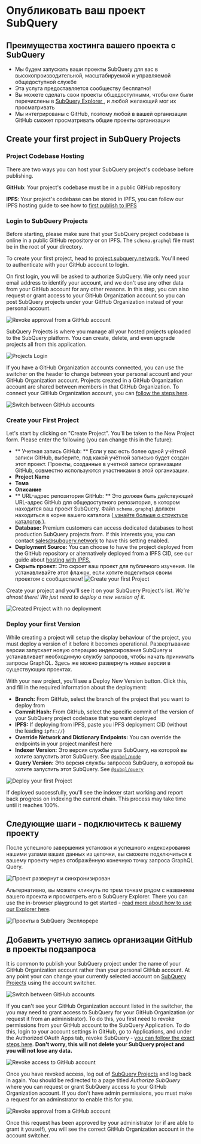 # Опубликовать ваш проект SubQuery

## Преимущества хостинга вашего проекта с SubQuery

- Мы будем запускать ваши проекты SubQuery для вас в высокопроизводительной, масштабируемой и управляемой общедоступной службе
- Эта услуга предоставляется сообществу бесплатно!
- Вы можете сделать свои проекты общедоступными, чтобы они были перечислены в [ SubQuery Explorer ](https://explorer.subquery.network), и любой желающий мог их просматривать
- Мы интегрированы с GitHub, поэтому любой в вашей организации GitHub сможет просматривать общие проекты организации

## Create your first project in SubQuery Projects

### Project Codebase Hosting

There are two ways you can host your SubQuery project's codebase before publishing.

**GitHub**: Your project's codebase must be in a public GitHub repository

**IPFS**: Your project's codebase can be stored in IPFS, you can follow our IPFS hosting guide to see how to [first publish to IPFS](ipfs.md)

### Login to SubQuery Projects

Before starting, please make sure that your SubQuery project codebase is online in a public GitHub repository or on IPFS. The `schema.graphql` file must be in the root of your directory.

To create your first project, head to [project.subquery.network](https://project.subquery.network). You'll need to authenticate with your GitHub account to login.

On first login, you will be asked to authorize SubQuery. We only need your email address to identify your account, and we don't use any other data from your GitHub account for any other reasons. In this step, you can also request or grant access to your GitHub Organization account so you can post SubQuery projects under your GitHub Organization instead of your personal account.

![Revoke approval from a GitHub account](/assets/img/project_auth_request.png)

SubQuery Projects is where you manage all your hosted projects uploaded to the SubQuery platform. You can create, delete, and even upgrade projects all from this application.

![Projects Login](/assets/img/projects-dashboard.png)

If you have a GitHub Organization accounts connected, you can use the switcher on the header to change between your personal account and your GitHub Organization account. Projects created in a GitHub Organization account are shared between members in that GitHub Organization. To connect your GitHub Organization account, you can [follow the steps here](#add-github-organization-account-to-subquery-projects).

![Switch between GitHub accounts](/assets/img/projects-account-switcher.png)

### Create your First Project

Let's start by clicking on "Create Project". You'll be taken to the New Project form. Please enter the following (you can change this in the future):

- ** Учетная запись GitHub: ** Если у вас есть более одной учётной записи GitHub, выберите, под какой учётной записью будет создан этот проект. Проекты, созданные в учетной записи организации GitHub, совместно используются участниками в этой организации.
- **Project Name**
- **Тема**
- **Описание**
- ** URL-адрес репозитория GitHub: ** Это должен быть действующий URL-адрес GitHub для общедоступного репозитория, в котором находится ваш проект SubQuery. Файл `schema.graphql` должен находиться в корне вашего каталога ([ узнайте больше о структуре каталогов ](../create/introduction.md#directory-structure)).
- **Database:** Premium customers can access dedicated databases to host production SubQuery projects from. If this interests you, you can contact [sales@subquery.network](mailto:sales@subquery.network) to have this setting enabled.
- **Deployment Source:** You can choose to have the project deployed from the GitHub repository or alternatively deployed from a IPFS CID, see our guide about [hosting with IPFS.](ipfs.md)
- **Скрыть проект:** Это скроет ваш проект для публичного изучения. Не устанавливайте этот флажок, если хотите поделиться своим проектом с сообществом! ![Create your first Project](/assets/img/projects-create.png)

Create your project and you'll see it on your SubQuery Project's list. _We're almost there! We just need to deploy a new version of it._

![Created Project with no deployment](/assets/img/projects-no-deployment.png)

### Deploy your first Version

While creating a project will setup the display behaviour of the project, you must deploy a version of it before it becomes operational. Развертывание версии запускает новую операцию индексирования SubQuery и устанавливает необходимую службу запросов, чтобы начать принимать запросы GraphQL. Здесь же можно развернуть новые версии в существующих проектах.

With your new project, you'll see a Deploy New Version button. Click this, and fill in the required information about the deployment:

- **Branch:** From GitHub, select the branch of the project that you want to deploy from
- **Commit Hash:** From GitHub, select the specific commit of the version of your SubQuery project codebase that you want deployed
- **IPFS:** If deploying from IPFS, paste you IPFS deployment CID (without the leading `ipfs://`)
- **Override Network and Dictionary Endpoints:** You can override the endpoints in your project manifest here
- **Indexer Version:** Это версия службы узла SubQuery, на которой вы хотите запустить этот SubQuery. See [`@subql/node`](https://www.npmjs.com/package/@subql/node)
- **Query Version:** Это версия службы запросов SubQuery, в которой вы хотите запустить этот SubQuery. See [`@subql/query`](https://www.npmjs.com/package/@subql/query)

![Deploy your first Project](https://static.subquery.network/media/projects/projects-first-deployment.png)

If deployed successfully, you'll see the indexer start working and report back progress on indexing the current chain. This process may take time until it reaches 100%.

## Следующие шаги - подключитесь к вашему проекту

После успешного завершения установки и успешного индексирования нашими узлами ваших данных из цепочки, вы сможете подключиться к вашему проекту через отображённую конечную точку запроса GraphQL Query.

![Проект развернут и синхронизирован](/assets/img/projects-deploy-sync.png)

Альтернативно, вы можете кликнуть по трем точкам рядом с названием вашего проекта и просмотреть его в SubQuery Explorer. There you can use the in-browser playground to get started - [read more about how to use our Explorer here](../query/query.md).

![Проекты в SubQuery Эксплорере](/assets/img/projects-explorer.png)

## Добавить учетную запись организации GitHub в проекты подзапроса

It is common to publish your SubQuery project under the name of your GitHub Organization account rather than your personal GitHub account. At any point your can change your currently selected account on [SubQuery Projects](https://project.subquery.network) using the account switcher.

![Switch between GitHub accounts](/assets/img/projects-account-switcher.png)

If you can't see your GitHub Organization account listed in the switcher, the you may need to grant access to SubQuery for your GitHub Organization (or request it from an administrator). To do this, you first need to revoke permissions from your GitHub account to the SubQuery Application. To do this, login to your account settings in GitHub, go to Applications, and under the Authorized OAuth Apps tab, revoke SubQuery - [you can follow the exact steps here](https://docs.github.com/en/github/authenticating-to-github/keeping-your-account-and-data-secure/reviewing-your-authorized-applications-oauth). **Don't worry, this will not delete your SubQuery project and you will not lose any data.**

![Revoke access to GitHub account](/assets/img/project_auth_revoke.png)

Once you have revoked access, log out of [SubQuery Projects](https://project.subquery.network) and log back in again. You should be redirected to a page titled _Authorize SubQuery_ where you can request or grant SubQuery access to your GitHub Organization account. If you don't have admin permissions, you must make a request for an adminstrator to enable this for you.

![Revoke approval from a GitHub account](/assets/img/project_auth_request.png)

Once this request has been approved by your administrator (or if are able to grant it youself), you will see the correct GitHub Organization account in the account switcher.
